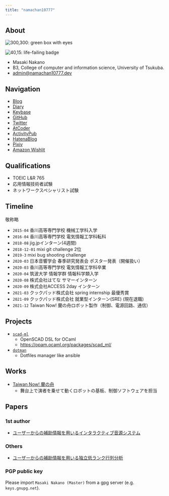 ```yaml
---
title: "namachan10777"
---
```


## About

![300,300: green box with eyes](/icon.webp)

![40,15: life-failing badge](https://img.shields.io/badge/life-failing-red.svg?style=plastic)

* Masaki Nakano
* B3, College of computer and information science, University of Tsukuba.
* [admin@namachan10777.dev](mailto:admin@namachan10777.dev)

## Navigation

* [Blog](blog.html)
* [Diary](diary.html)
* [Keybase](https://keybase.io/namachan10777)
* [GitHub](https://github.com/namachan10777)
* [Twitter](https://twitter.com/namachan10777)
* [AtCoder](https://atcoder.jp/users/namachan10777)
* [ActivityPub](https://social.namachan10777.dev)
* [HatenaBlog](https://blog.namachan10777.dev)
* [Pixiv](https://www.pixiv.net/users/16972899)
* [Amazon Wishlit](https://www.amazon.jp/hz/wishlist/ls/7N5AKQ9XX3HY?ref_=wl_share)

## Qualifications

* TOEIC L&R 765
* 応用情報技術者試験
* ネットワークスペシャリスト試験

## Timeline

敬称略

* `2015-04` 香川高等専門学校 機械工学科入学
* `2016-04` 香川高等専門学校 電気情報工学科転科
* `2018-08` jig.jpインターン(4週間)
* `2018-12-01` mixi git challenge 2位
* `2019-3` mixi bug shooting challenge
* `2020-03` 日本音響学会 春季研究発表会 ポスター発表（開催扱い）
* `2020-03` 香川高等専門学校 電気情報工学科卒業
* `2020-04` 筑波大学 情報学群 情報科学類入学
* `2020-08` 株式会社はてな サマーインターン
* `2020-09` 株式会社ACCESS 2day インターン
* `2021-03` クックパッド株式会社 spring internship 最優秀賞
* `2021-09` クックパッド株式会社 就業型インターン(SRE) (現在退職)
* `2021-12` Taiwan Now! 蘭の舟ロボット製作（制御、電源回路、通信）

## Projects

* [`scad-ml`](https://github.com/namachan10777/scad-ml)
  * OpenSCAD DSL for OCaml
  * https://opam.ocaml.org/packages/scad_ml/
* [`dotman`](https://github.com/namachan10777/dotman)
  * Dotfiles manager like ansible

## Works

* [Taiwan Now! 蘭の舟](https://taiwannow.org/jp/program?id=10)
  * 舞台上で演者を乗せて動くロボットの基板、制御ソフトウェアを担当

## Papers

### 1st author

* [ユーザーからの補助情報を用いるインタラクティブ音源システム](https://kitalab.net/pdf/2020_ASJspr_nakano.pdf)

### Others

* [ユーザーからの補助情報を用いる独立低ランク行列分析](https://kitalab.net/pdf/2020_ASJaut_oshima.pdf)

### PGP public key

Please import `Masaki Nakano (Master)` from a gpg server (e.g. `keys.gnupg.net`).
